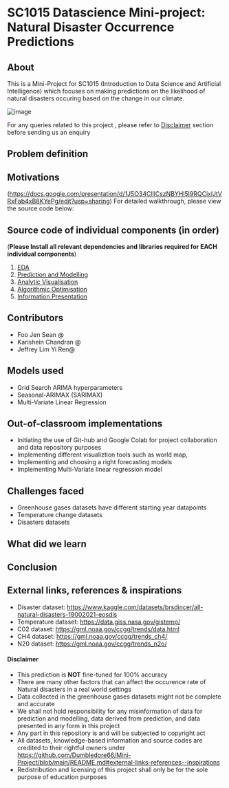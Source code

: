 # SC1015 Datascience Mini-project: Natural Disaster Occurrence Predictions
## About
This is a Mini-Project for SC1015 (Introduction to Data Science and Artificial Intelligence) which focuses on making predictions on the likelihood of natural disasters occuring based on the change in our climate.

![image](https://github.com/Dumbledore66/Mini-Project/blob/main/Project%20cover%20page.png)

For any queries related to this project , please refer to [Disclaimer](https://github.com/Dumbledore66/Mini-Project/blob/main/README.md#disclaimer) section before sending us an enquiry

## Problem definition

## Motivations




(https://docs.google.com/presentation/d/1J5O34ClllCszNBYHl5l9RQCixlJtVRxFab4xB8KYePg/edit?usp=sharing)
For detailed walkthrough, please view the source code below: 


## Source code of individual components (in order)
(**Please Install all relevant dependencies and libraries required for EACH individual components**)
1. [EDA](https://github.com/)
2. [Prediction and Modelling](https://github.com/)
3. [Analytic Visualisation](https://github.com/)
4. [Algorithmic Optimisation](https://github.com/)
5. [Information Presentation](https://github.com/)

## Contributors
- Foo Jen Sean @
- Karishein Chandran @
- Jeffrey Lim Yi Ren@

## Models used
- Grid Search ARIMA hyperparameters
- Seasonal-ARIMAX (SARIMAX) 
- Multi-Variate Linear Regression

## Out-of-classroom implementations
- Initiating the use of Git-hub and Google Colab for project collaboration and data repository purposes
- Implementing different visualiztion tools such as world map, 
- Implementing and choosing a right forecasting models
- Implementing Multi-Variate linear regression model

## Challenges faced
- Greenhouse gases datasets have different starting year datapoints
- Temperature change datasets 
- Disasters datasets 

## What did we learn


## Conclusion



## External links, references & inspirations
- Disaster dataset: https://www.kaggle.com/datasets/brsdincer/all-natural-disasters-19002021-eosdis
- Temperature dataset: https://data.giss.nasa.gov/gistemp/
- C02 dataset: https://gml.noaa.gov/ccgg/trends/data.html
- CH4 dataset: https://gml.noaa.gov/ccgg/trends_ch4/
- N20 dataset: https://gml.noaa.gov/ccgg/trends_n2o/


#### Disclaimer
- This prediction is **NOT** fine-tuned for 100% accuracy
- There are many other factors that can affect the occurence rate of Natural disasters in a real world settings
- Data collected in the greenhouse gases datasets might not be complete and accurate
- We shall not hold responsibility for any misinformation of data for prediction and modelling, data derived from prediction, and data presented in any form in this project
- Any part in this repository is and will be subjected to copyright act
- All datasets, knowledge-based information and source codes are credited to their rightful owners under https://github.com/Dumbledore66/Mini-Project/blob/main/README.md#external-links-references--inspirations
- Redistribution and licensing of this project shall only be for the sole purpose of education purposes
